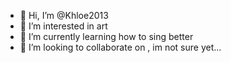 - 👋 Hi, I’m @Khloe2013
- 👀 I’m interested in art
- 🌱 I’m currently learning how to sing better
- 💞️ I’m looking to collaborate on , im not sure yet...

<!---
Khloe2013/Khloe2013 is a ✨ special ✨ repository because its `README.md` (this file) appears on your GitHub profile.
You can click the Preview link to take a look at your changes.
--->

